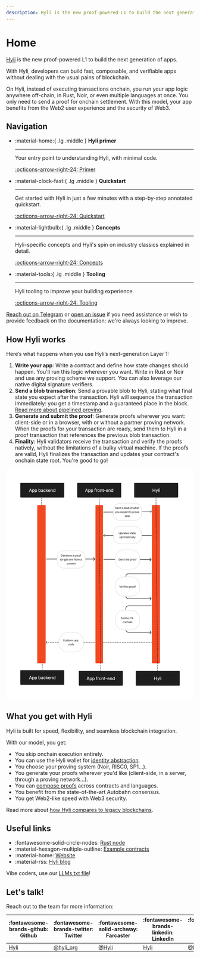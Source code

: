 ```yaml
---
description: Hyli is the new proof-powered L1 to build the next generation of apps. This is your developer documentation.
---
```


# Home

[Hyli](https://hyli.org/) is the new proof-powered L1 to build the next generation of apps.

With Hyli, developers can build fast, composable, and verifiable apps without dealing with the usual pains of blockchain.

On Hyli, instead of executing transactions onchain, you run your app logic anywhere off-chain, in Rust, Noir, or even multiple languages at once. You only need to send a proof for onchain settlement. With this model, your app benefits from the Web2 user experience and the security of Web3.

## Navigation

<div class="grid cards" markdown>

-   :material-home:{ .lg .middle } __Hyli primer__

    ---

    Your entry point to understanding Hyli, with minimal code.

    [:octicons-arrow-right-24: Primer](./primer/index.md)

-   :material-clock-fast:{ .lg .middle } __Quickstart__

    ---

    Get started with Hyli in just a few minutes with a step-by-step annotated quickstart.

    [:octicons-arrow-right-24: Quickstart](./quickstart/index.md)

-   :material-lightbulb:{ .lg .middle } __Concepts__

    ---

    Hyli-specific concepts and Hyli's spin on industry classics explained in detail.

    [:octicons-arrow-right-24: Concepts](./concepts/index.md)

-   :material-tools:{ .lg .middle } __Tooling__

    ---

    Hyli tooling to improve your building experience.

    [:octicons-arrow-right-24: Tooling](./tooling/index.md)

</div>

[Reach out on Telegram](https://t.me/hyli_org) or [open an issue](https://github.com/hyli-org/devhub-hyli) if you need assistance or wish to provide feedback on the documentation: we're always looking to improve.

## How Hyli works

Here’s what happens when you use Hyli’s next-generation Layer 1:

1. **Write your app**: Write a contract and define how state changes should happen. You'll run this logic wherever you want. Write in Rust or Noir and use any proving scheme we support. You can also leverage our native digital signature verifiers.
1. **Send a blob transaction**: Send a provable blob to Hyli, stating what final state you expect after the transaction. Hyli will sequence the transaction immediately: you get a timestamp and a guaranteed place in the block. [Read more about pipelined proving](./concepts/pipelined-proving.md).
1. **Generate and submit the proof**: Generate proofs wherever you want: client-side or in a browser, with or without a partner proving network. When the proofs for your transaction are ready, send them to Hyli in a proof transaction that references the previous blob transaction.
1. **Finality**: Hyli validators receive the transaction and verify the proofs natively, without the limitations of a bulky virtual machine. If the proofs are valid, Hyli finalizes the transaction and updates your contract's onchain state root. You're good to go!

![Sequence diagram explaining the steps going from sequencing to proving to verification and consensus.](./assets/img/hyli-main-diagram.jpg)

## What you get with Hyli

Hyli is built for speed, flexibility, and seamless blockchain integration.

With our model, you get:

- You skip onchain execution entirely.
- You can use the Hyli wallet for [identity abstraction](./concepts/identity.md).
- You choose your proving system (Noir, RISC0, SP1…).
- You generate your proofs wherever you'd like (client-side, in a server, through a proving network…).
- You can [compose proofs](./concepts/proof-composition.md) across contracts and languages.
- You benefit from the state-of-the-art Autobahn consensus.
- You get Web2-like speed with Web3 security.

Read more about [how Hyli compares to legacy blockchains](./concepts/hyli-vs-vintage-blockchains.md).

## Useful links

<div class="grid cards" markdown>

- :fontawesome-solid-circle-nodes: [Rust node](http://github.com/hyli-org/hyli)
- :material-hexagon-multiple-outline: [Example contracts](http://github.com/hyli-org/examples)
- :material-home: [Website](https://hyli.org)
- :material-rss: [Hyli blog](https://blog.hyli.org)

</div>

Vibe coders, use our [LLMs.txt file](./llms.txt)!

## Let's talk!

Reach out to the team for more information:

| :fontawesome-brands-github: Github | :fontawesome-brands-twitter: Twitter | :fontawesome-solid-archway: Farcaster | :fontawesome-brands-linkedin: LinkedIn | :fontawesome-brands-youtube: Youtube |:fontawesome-brands-telegram: Telegram|
|-------------------------------------|--------------------------------------|--------------------------------------|--------------------------------------|--------------------------------------|--------------------------------------|
| [Hyli](https://github.com/hyli-org) | [@hyli_org](https://x.com/hyli_org)  | [@Hyli](https://farcaster.xyz/hyli-org) | [Hyli](https://www.linkedin.com/company/hyli-org/) | [@Hyli](https://www.youtube.com/@hyli-org) | [Hyli](https://t.me/hyli_org)|
